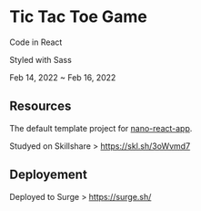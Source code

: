 # Tic Tac Toe Game

Code in React

Styled with Sass

Feb 14, 2022 ~ Feb 16, 2022

## Resources

The default template project for [nano-react-app](https://github.com/nano-react-app/nano-react-app).

Studyed on Skillshare > https://skl.sh/3oWvmd7

## Deployement

Deployed to Surge > https://surge.sh/
